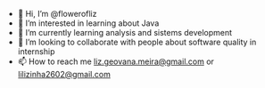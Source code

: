 - 👋 Hi, I’m @flowerofliz
- 👀 I’m interested in learning about Java
- 🌱 I’m currently learning analysis and sistems development
- 💞️ I’m looking to collaborate with people about software quality in internship 
- 📫 How to reach me liz.geovana.meira@gmail.com or lilizinha2602@gmail.com

<!---
flowerofliz/flowerofliz is a ✨ special ✨ repository because its `README.md` (this file) appears on your GitHub profile.
You can click the Preview link to take a look at your changes.
--->
